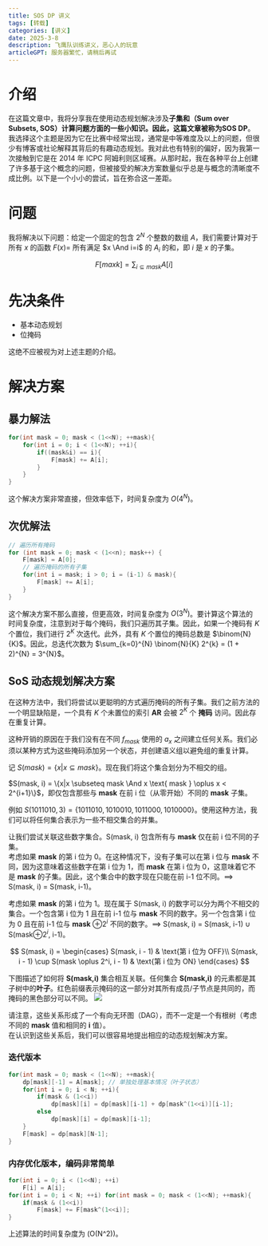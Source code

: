 ```yaml
---
title: SOS DP 讲义
tags: [转载]
categories: [讲义]
date: 2025-3-8
description: 飞鹰队训练讲义，恶心人的玩意
articleGPT: 服务器繁忙，请稍后再试
---
```


# 介绍

在这篇文章中，我将分享我在使用动态规划解决涉及**子集和（Sum over Subsets, SOS）**计算问题方面的一些小知识。因此，这篇文章被称为**SOS DP**。我选择这个主题是因为它在比赛中经常出现，通常是中等难度及以上的问题，但很少有博客或社论解释其背后的有趣动态规划。我对此也有特别的偏好，因为我第一次接触到它是在 2014 年 ICPC 阿姆利则区域赛。从那时起，我在各种平台上创建了许多基于这个概念的问题，但被接受的解决方案数量似乎总是与概念的清晰度不成比例。以下是一个小小的尝试，旨在弥合这一差距。

# 问题

我将解决以下问题：给定一个固定的包含 $2^N$ 个整数的数组 $A$，我们需要计算对于所有 $x$ 的函数 $F(x)=$ 所有满足 $x \And i=i$ 的 $A_i$ 的和，即 $i$ 是 $x$ 的子集。

$$
F[maxk] = \sum_{i \subseteq mask} A[i]
$$

# 先决条件

- 基本动态规划
- 位掩码

这绝不应被视为对上述主题的介绍。

# 解决方案

## 暴力解法

```cpp
for(int mask = 0; mask < (1<<N); ++mask){
    for(int i = 0; i < (1<<N); ++i){
        if((mask&i) == i){
            F[mask] += A[i];
        }
    }
}
```

这个解决方案非常直接，但效率低下，时间复杂度为 $O(4^{N})$。

## 次优解法

```cpp
// 遍历所有掩码  
for (int mask = 0; mask < (1<<n); mask++) {
    F[mask] = A[0];
    // 遍历掩码的所有子集  
    for(int i = mask; i > 0; i = (i-1) & mask){
        F[mask] += A[i];
    }
}
```

这个解决方案不那么直接，但更高效，时间复杂度为 $O(3^{N})$。要计算这个算法的时间复杂度，注意到对于每个掩码，我们只遍历其子集。因此，如果一个掩码有 $K$ 个置位，我们进行 $2^{K}$ 次迭代。此外，具有 $K$ 个置位的掩码总数是 $\binom{N}{K}$。因此，总迭代次数为 $\sum_{k=0}^{N} \binom{N}{K} 2^{k} = (1 + 2)^{N} = 3^{N}$。

## SoS 动态规划解决方案

在这种方法中，我们将尝试以更聪明的方式遍历掩码的所有子集。我们之前方法的一个明显缺陷是，一个具有 $K$ 个未置位的索引 **AR** 会被 $2^{K}$ 个 **掩码** 访问。因此存在重复计算。 

这种开销的原因在于我们没有在不同 $f_{mask}$ 使用的 $a_x$ 之间建立任何关系。我们必须以某种方式为这些掩码添加另一个状态，并创建语义组以避免组的重复计算。

记 $S(mask) = \{x|x \subseteq mask\}$。现在我们将这个集合划分为不相交的组。  

$S(mask, i) = \{x|x \subseteq mask \And x \text{ mask } \oplus x < 2^{i+1}\}$，即仅包含那些与 **mask** 在前 i 位（从零开始）不同的 **mask** 子集。  

例如 $S(1011010, 3) = \{1011010, 1010010, 1011000, 1010000\}$。使用这种方法，我们可以将任何集合表示为一些不相交集合的并集。

让我们尝试关联这些数字集合。S(mask, i) 包含所有与 **mask** 仅在前 i 位不同的子集。  
考虑如果 **mask** 的第 i 位为 0。在这种情况下，没有子集可以在第 i 位与 **mask** 不同，因为这意味着这些数字在第 i 位为 1，而 **mask** 在第 i 位为 0，这意味着它不是 **mask** 的子集。因此，这个集合中的数字现在只能在前 i-1 位不同。$\implies$ S(mask, i) = S(mask, i-1)。 

考虑如果 **mask** 的第 i 位为 1。现在属于 S(mask, i) 的数字可以分为两个不相交的集合。一个包含第 i 位为 1 且在前 i-1 位与 **mask** 不同的数字。另一个包含第 i 位为 0 且在前 i-1 位与 **mask** $\oplus 2^i$ 不同的数字。$\implies$ S(mask, i) = S(mask, i-1) $\cup$ S(mask$\oplus 2^i$, i-1)。

$$
S(mask, i) = 
\begin{cases} 
S(mask, i - 1) & \text{第 i 位为 OFF}\\
S(mask, i - 1) \cup S(mask \oplus 2^i, i - 1) & \text{第 i 位为 ON}
\end{cases}
$$

下图描述了如何将 **S(mask,i)** 集合相互关联。任何集合 **S(mask,i)** 的元素都是其子树中的**叶子**。红色前缀表示掩码的这一部分对其所有成员/子节点是共同的，而掩码的黑色部分可以不同。
![](https://cdn.luogu.com.cn/upload/image_hosting/s10h2514.png)

请注意，这些关系形成了一个有向无环图（DAG），而不一定是一个有根树（考虑不同的 **mask** 值和相同的 **i** 值）。  
在认识到这些关系后，我们可以很容易地提出相应的动态规划解决方案。

### 迭代版本

```cpp
for(int mask = 0; mask < (1<<N); ++mask){  
    dp[mask][-1] = A[mask]; // 单独处理基本情况（叶子状态）  
    for(int i = 0; i < N; ++i){  
        if(mask & (1<<i))  
            dp[mask][i] = dp[mask][i-1] + dp[mask^(1<<i)][i-1];  
        else  
            dp[mask][i] = dp[mask][i-1];  
    }  
    F[mask] = dp[mask][N-1];  
}  
```

### 内存优化版本，编码非常简单

```cpp
for(int i = 0; i < (1<<N); ++i)  
    F[i] = A[i];  
for(int i = 0; i < N; ++i) for(int mask = 0; mask < (1<<N); ++mask){  
    if(mask & (1<<i))  
        F[mask] += F[mask^(1<<i)];  
}  
```

上述算法的时间复杂度为 \(O(N^2)\)。

